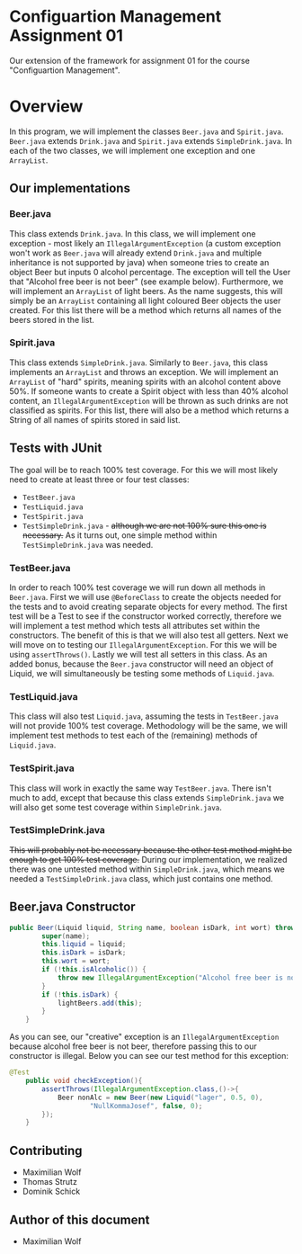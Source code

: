 # Configuartion Management Assignment 01

Our extension of the framework for assignment 01 for the course
"Configuartion Management".

# Overview

In this program, we will implement the classes `Beer.java` and `Spirit.java`. `Beer.java` extends `Drink.java` and `Spirit.java` extends `SimpleDrink.java`. In each of the two classes, we will implement one exception and one `ArrayList`.

## Our implementations

### Beer.java

This class extends `Drink.java`. In this class, we will implement one exception - most likely an `IllegalArgumentException` (a custom exception won't work as `Beer.java` will already extend `Drink.java` and multiple inheritance is not supported by java) when someone tries to create an object Beer but inputs 0 alcohol percentage. The exception will tell the User that "Alcohol free beer is not beer" (see example below).
Furthermore, we will implement an `ArrayList` of light beers. As the name suggests, this will simply be an `ArrayList` containing all light coloured Beer objects the user created. For this list there will be a method which returns all names of the beers stored in the list.

### Spirit.java

This class extends `SimpleDrink.java`. Similarly to `Beer.java`, this class implements an `ArrayList` and throws an exception. We will implement an `ArrayList` of "hard" spirits, meaning spirits with an alcohol content above 50%. If someone wants to create a Spirit object with less than 40% alcohol content, an `IllegalArgumentException` will be thrown as such drinks are not classified as spirits. For this list, there will also be a method which returns a String of all names of spirits stored in said list.


## Tests with JUnit

The goal will be to reach 100% test coverage. For this we will most likely need to create at least three or four test classes:

* `TestBeer.java`
* `TestLiquid.java`
* `TestSpirit.java`
* `TestSimpleDrink.java` - ~~although we are not 100% sure this one is necessary.~~ As it turns out, one simple method within `TestSimpleDrink.java` was needed.

### TestBeer.java

In order to reach 100% test coverage we will run down all methods in `Beer.java`. First we will use `@BeforeClass` to create the objects needed for the tests and to avoid creating separate objects for every method. The first test will be a Test to see if the constructor worked correctly, therefore we will implement a test method which tests all attributes set within the constructors. The benefit of this is that we will also test all getters.
Next we will move on to testing our `IllegalArgumentException`. For this we will be using `assertThrows()`. Lastly we will test all setters in this class.
As an added bonus, because the `Beer.java` constructor will need an object of Liquid, we will simultaneously be testing some methods of `Liquid.java`.

### TestLiquid.java

This class will also test `Liquid.java`, assuming the tests in `TestBeer.java` will not provide 100% test coverage. Methodology will be the same, we will implement test methods to test each of the (remaining) methods of `Liquid.java`.

### TestSpirit.java

This class will work in exactly the same way `TestBeer.java`. There isn't much to add, except that because this class extends `SimpleDrink.java` we will also get some test coverage within `SimpleDrink.java`.

### TestSimpleDrink.java

~~This will probably not be necessary because the other test method might be enough to get 100% test coverage.~~
During our implementation, we realized there was one untested method within `SimpleDrink.java`, which means we needed a `TestSimpleDrink.java` class, which just contains one method.

## Beer.java Constructor

```Java
public Beer(Liquid liquid, String name, boolean isDark, int wort) throws IllegalArgumentException {
        super(name);
        this.liquid = liquid;
        this.isDark = isDark;
        this.wort = wort;
        if (!this.isAlcoholic()) {
            throw new IllegalArgumentException("Alcohol free beer is not beer!");
        }
        if (!this.isDark) {
            lightBeers.add(this);
        }
    }
```
As you can see, our "creative" exception is an `IllegalArgumentException` because alcohol free beer is not beer, therefore passing this to our constructor is illegal.
Below you can see our test method for this exception:

```Java
@Test
    public void checkException(){
        assertThrows(IllegalArgumentException.class,()->{
            Beer nonAlc = new Beer(new Liquid("lager", 0.5, 0),
                    "NullKommaJosef", false, 0);
        });
    }
```

## Contributing

* Maximilian Wolf
* Thomas Strutz
* Dominik Schick

## Author of this document

* Maximilian Wolf
